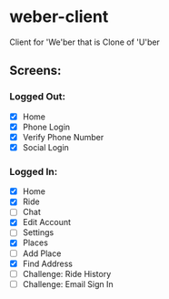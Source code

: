 # weber-client
Client for 'We'ber that is Clone of 'U'ber

## Screens:

### Logged Out:

- [x] Home
- [x] Phone Login
- [x] Verify Phone Number
- [x] Social Login

### Logged In:

- [x] Home
- [x] Ride
- [ ] Chat
- [x] Edit Account
- [ ] Settings
- [x] Places
- [ ] Add Place
- [x] Find Address
- [ ] Challenge: Ride History
- [ ] Challenge: Email Sign In